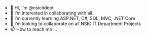 - 👋 Hi, I’m @nsicitdept
- 👀 I’m interested in collaborating with all.
- 🌱 I’m currently learning ASP.NET, C#, SQL, MVC, .NET Core
- 💞️ I’m looking to collaborate on all NSIC IT Department Projects
- 📫 How to reach me ...

<!---
nsicitdept/nsicitdept is a ✨ special ✨ repository because its `README.md` (this file) appears on your GitHub profile.
You can click the Preview link to take a look at your changes.
--->
